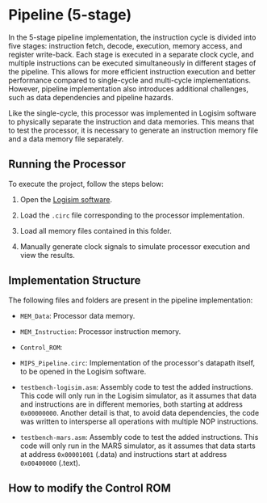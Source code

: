 # Pipeline (5-stage)

In the 5-stage pipeline implementation, the instruction cycle is divided into five stages: instruction fetch, decode, execution, memory access, and register write-back. Each stage is executed in a separate clock cycle, and multiple instructions can be executed simultaneously in different stages of the pipeline. This allows for more efficient instruction execution and better performance compared to single-cycle and multi-cycle implementations. However, pipeline implementation also introduces additional challenges, such as data dependencies and pipeline hazards.

Like the single-cycle, this processor was implemented in Logisim software to physically separate the instruction and data memories. This means that to test the processor, it is necessary to generate an instruction memory file and a data memory file separately.

## Running the Processor

To execute the project, follow the steps below:

1. Open the [Logisim software](../Simulators/logisim-win-2.7.1.exe).

2. Load the `.circ` file corresponding to the processor implementation.

3. Load all memory files contained in this folder.

4. Manually generate clock signals to simulate processor execution and view the results.

## Implementation Structure

The following files and folders are present in the pipeline implementation:

- `MEM_Data`: Processor data memory.

- `MEM_Instruction`: Processor instruction memory.

- `Control_ROM`: <!--- TODO: when you figure out what this file is, write it here--->

- `MIPS_Pipeline.circ`: Implementation of the processor's datapath itself, to be opened in the Logisim software.

- `testbench-logisim.asm`: Assembly code to test the added instructions. This code will only run in the Logisim simulator, as it assumes that data and instructions are in different memories, both starting at address `0x00000000`. Another detail is that, to avoid data dependencies, the code was written to intersperse all operations with multiple NOP instructions.

- `testbench-mars.asm`: Assembly code to test the added instructions. This code will only run in the MARS simulator, as it assumes that data starts at address `0x00001001` (.data) and instructions start at address `0x00400000` (.text).

## How to modify the Control ROM

<!--- 
TODO: when you figure out how to do this, add instructions here
--->
